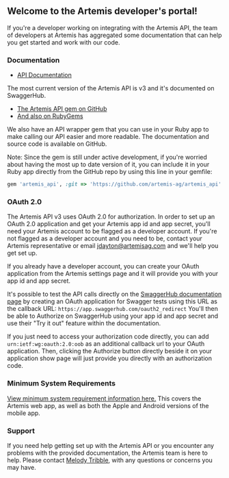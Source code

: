 ## Welcome to the Artemis developer's portal!

If you're a developer working on integrating with the Artemis API, the team of developers at Artemis has aggregated some documentation that can help you get started and work with our code.

### Documentation

- [API Documentation](https://portal.artemisag.com/api/docs)

The most current version of the Artemis API is v3 and it's documented on SwaggerHub.

 - [The Artemis API gem on GitHub](https://github.com/artemis-ag/artemis_api)
 - [And also on RubyGems](https://rubygems.org/gems/artemis_api)

 We also have an API wrapper gem that you can use in your Ruby app to make calling our API easier and more readable. The documentation and source code is available on GitHub.

 Note: Since the gem is still under active development, if you're worried about having the most up to date version of it, you can include it in your Ruby app directly from the GitHub repo by using this line in your gemfile:

 ```ruby
 gem 'artemis_api', :git => 'https://github.com/artemis-ag/artemis_api'
 ```

### OAuth 2.0

The Artemis API v3 uses OAuth 2.0 for authorization. In order to set up an OAuth 2.0 application and get your Artemis app id and app secret, you'll need your Artemis account to be flagged as a developer account. If you're not flagged as a developer account and you need to be, contact your Artemis representative or email [jdayton@artemisag.com](mailto:jdayton@artemisag.com) and we'll help you get set up.

If you already have a developer account, you can create your OAuth application from the Artemis settings page and it will provide you with your app id and app secret.

It's possible to test the API calls directly on the [SwaggerHub documentation page](https://portal.artemisag.com/api/docs) by creating an OAuth application for Swagger tests using this URL as the callback URL: `https://app.swaggerhub.com/oauth2_redirect` You'll then be able to Authorize on SwaggerHub using your app id and app secret and use their "Try it out" feature within the documentation.

If you just need to access your authorization code directly, you can add `urn:ietf:wg:oauth:2.0:oob` as an additional callback url to your OAuth application. Then, clicking the Authorize button directly beside it on your application show page will just provide you directly with an authorization code.

### Minimum System Requirements

[View minimum system requirement information here.](https://agrilyst.zendesk.com/hc/en-us/articles/360035814792-Requirements-for-Artemis-) This covers the Artemis web app, as well as both the Apple and Android versions of the mobile app.

### Support

If you need help getting set up with the Artemis API or you encounter any problems with the provided documentation, the Artemis team is here to help. Please contact [Melody Tribble](mailto:mtribble@artemisag.com), with any questions or concerns you may have.
